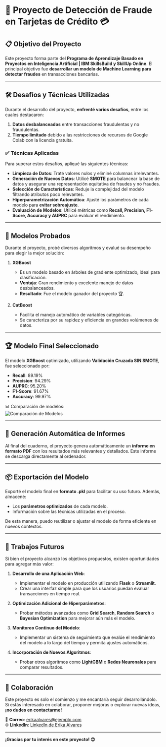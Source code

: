 # 🚀 Proyecto de Detección de Fraude en Tarjetas de Crédito 💳  

## 📋 **Objetivo del Proyecto**  
Este proyecto forma parte del **Programa de Aprendizaje Basado en Proyectos en Inteligencia Artificial | IBM SkillsBuild y SkillUp Online**. El principal objetivo fue **desarrollar un modelo de Machine Learning para detectar fraudes** en transacciones bancarias.  

---

## 🛠️ **Desafíos y Técnicas Utilizadas**  
Durante el desarrollo del proyecto, **enfrenté varios desafíos**, entre los cuales destacaron:  
1. **Datos desbalanceados** entre transacciones fraudulentas y no fraudulentas.  
2. **Tiempo limitado** debido a las restricciones de recursos de Google Colab con la licencia gratuita.  

### ✅ **Técnicas Aplicadas**  
Para superar estos desafíos, apliqué las siguientes técnicas:  
- **Limpieza de Datos**: Traté valores nulos y eliminé columnas irrelevantes.  
- **Generación de Nuevos Datos**: Utilicé **SMOTE** para balancear la base de datos y asegurar una representación equitativa de fraudes y no fraudes.  
- **Selección de Características**: Reduje la complejidad del modelo filtrando atributos poco relevantes.  
- **Hiperparametrización Automática**: Ajusté los parámetros de cada modelo para **evitar sobreajuste**.  
- **Evaluación de Modelos**: Utilicé métricas como **Recall, Precision, F1-Score, Accuracy y AUPRC** para evaluar el rendimiento.  

---

## 🤖 **Modelos Probados**  
Durante el proyecto, probé diversos algoritmos y evalué su desempeño para elegir la mejor solución:  

1. **XGBoost**  
   - Es un modelo basado en árboles de gradiente optimizado, ideal para clasificación.  
   - **Ventaja**: Gran rendimiento y excelente manejo de datos desbalanceados.  
   - **Resultado**: Fue el modelo ganador del proyecto 🏆.  

2. **CatBoost**  
   - Facilita el manejo automático de variables categóricas.  
   - Se caracteriza por su rapidez y eficiencia en grandes volúmenes de datos.  

---

## 🏆 **Modelo Final Seleccionado**  
El modelo **XGBoost** optimizado, utilizando **Validación Cruzada SIN SMOTE**, fue seleccionado por:  
- **Recall**: 89.19%  
- **Precision**: 94.29%  
- **AUPRC**: 95.20%  
- **F1-Score**: 91.67%  
- **Accuracy**: 99.97%  

📊 Comparación de modelos:  
![Comparación de Modelos](image.png)

---

## 📝 **Generación Automática de Informes**  
Al final del cuaderno, el proyecto genera automáticamente un **informe en formato PDF** con los resultados más relevantes y detallados. Este informe se descarga directamente al ordenador.

---

## 📦 **Exportación del Modelo**  
Exporté el modelo final en **formato .pkl** para facilitar su uso futuro. Además, almacené:  
- Los **parámetros optimizados** de cada modelo.  
- Información sobre las técnicas utilizadas en el proceso.  

De esta manera, puedo reutilizar o ajustar el modelo de forma eficiente en nuevos contextos.

---

## 🚀 **Trabajos Futuros**  
Si bien el proyecto alcanzó los objetivos propuestos, existen oportunidades para agregar más valor:  

1. **Desarrollo de una Aplicación Web**:  
   - Implementar el modelo en producción utilizando **Flask** o **Streamlit**.  
   - Crear una interfaz simple para que los usuarios puedan evaluar transacciones en tiempo real.

2. **Optimización Adicional de Hiperparámetros**:  
   - Probar métodos avanzados como **Grid Search**, **Random Search** o **Bayesian Optimization** para mejorar aún más el modelo.

3. **Monitoreo Continuo del Modelo**:  
   - Implementar un sistema de seguimiento que evalúe el rendimiento del modelo a lo largo del tiempo y permita ajustes automáticos.  

4. **Incorporación de Nuevos Algoritmos**:  
   - Probar otros algoritmos como **LightGBM** o **Redes Neuronales** para comparar resultados.

---

## 🤝 **Colaboración**  
Este proyecto es solo el comienzo y me encantaría seguir desarrollándolo. Si estás interesado en colaborar, proponer mejoras o explorar nuevas ideas, **¡no dudes en contactarme!**  

📧 **Correo**: erikaalvares@ejemplo.com  
🌐 **LinkedIn**: [LinkedIn de Erika Alvares](https://www.linkedin.com)  

---

**¡Gracias por tu interés en este proyecto! 😊**  

